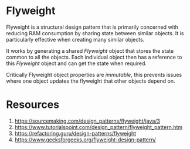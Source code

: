 # Flyweight
Flyweight is a structural design pattern that is primarily concerned with reducing RAM consumption
by sharing state between similar objects. It is particularly effective when creating many
similar objects.

It works by generating a shared _Flyweight_ object that stores the state common to all the objects.
Each individual object then has a reference to this _Flyweight_ object and can get the state when required.

Critically Flyweight object properties are _immutable_, this prevents issues where one object
updates the flyweight that other objects depend on.

# Resources
1. https://sourcemaking.com/design_patterns/flyweight/java/3
2. https://www.tutorialspoint.com/design_pattern/flyweight_pattern.htm
3. https://refactoring.guru/design-patterns/flyweight
4. https://www.geeksforgeeks.org/flyweight-design-pattern/